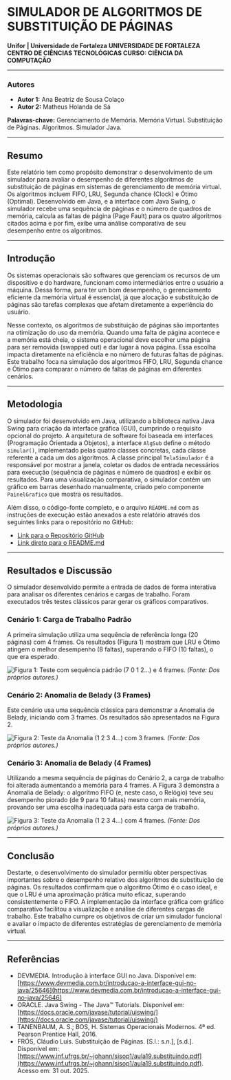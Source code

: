 # SIMULADOR DE ALGORITMOS DE SUBSTITUIÇÃO DE PÁGINAS

**Unifor | Universidade de Fortaleza**
**UNIVERSIDADE DE FORTALEZA**
**CENTRO DE CIÊNCIAS TECNOLÓGICAS CURSO: CIÊNCIA DA COMPUTAÇÃO**

---

### Autores
* **Autor 1:** Ana Beatriz de Sousa Colaço
* **Autor 2:** Matheus Holanda de Sá

**Palavras-chave:** Gerenciamento de Memória. Memória Virtual. Substituição de Páginas. Algoritmos. Simulador Java.

---

## Resumo

Este relatório tem como propósito demonstrar o desenvolvimento de um simulador para avaliar o desempenho de diferentes algoritmos de substituição de páginas em sistemas de gerenciamento de memória virtual. Os algoritmos incluem FIFO, LRU, Segunda chance (Clock) e Ótimo (Optimal). Desenvolvido em Java, e a interface com Java Swing, o simulador recebe uma sequência de páginas e o número de quadros de memória, calcula as faltas de página (Page Fault) para os quatro algoritmos citados acima e por fim, exibe uma análise comparativa de seu desempenho entre os algoritmos.

---

## Introdução

Os sistemas operacionais são softwares que gerenciam os recursos de um dispositivo e do hardware, funcionam como intermediários entre o usuário a máquina. Dessa forma, para ter um bom desempenho, o gerenciamento eficiente da memória virtual é essencial, já que alocação e substituição de páginas são tarefas complexas que afetam diretamente a experiência do usuário.

Nesse contexto, os algoritmos de substituição de páginas são importantes na otimização do uso da memória. Quando uma falta de página acontece e a memória está cheia, o sistema operacional deve escolher uma página para ser removida (swapped out) e dar lugar à nova página. Essa escolha impacta diretamente na eficiência e no número de futuras faltas de páginas. Este trabalho foca na simulação dos algoritmos FIFO, LRU, Segunda chance e Ótimo para comparar o número de faltas de páginas em diferentes cenários.

---

## Metodologia

O simulador foi desenvolvido em Java, utilizando a biblioteca nativa Java Swing para criação da interface gráfica (GUI), cumprindo o requisito opcional do projeto. A arquitetura de software foi baseada em interfaces (Programação Orientada a Objetos), a interface `AlgSub` define o método `simular()`, implementado pelas quatro classes concretas, cada classe referente a cada um dos algoritmos. A classe principal `TelaSimulador` é a responsável por mostrar a janela, coletar os dados de entrada necessários para execução (sequência de páginas e número de quadros) e exibir os resultados. Para uma visualização comparativa, o simulador contém um gráfico em barras desenhado manualmente, criado pelo componente `PainelGrafico` que mostra os resultados.

Além disso, o código-fonte completo, e o arquivo `README.md` com as instruções de execução estão anexados a este relatório através dos seguintes links para o repositório no GitHub:

* [Link para o Repositório GitHub](https://github.com/matheus-html/SubPageSim)
* [Link direto para o README.md](https://github.com/matheus-html/SubPageSim/blob/main/README.md)

---

## Resultados e Discussão

O simulador desenvolvido permite a entrada de dados de forma interativa para analisar os diferentes cenários e cargas de trabalho. Foram executados três testes clássicos parar gerar os gráficos comparativos.

### Cenário 1: Carga de Trabalho Padrão
A primeira simulação utiliza uma sequência de referência longa (20 páginas) com 4 frames. Os resultados (Figura 1) mostram que LRU e Ótimo atingem o melhor desempenho (8 faltas), superando o FIFO (10 faltas), o que era esperado.

![Figura 1: Teste com sequência padrão (7 0 1 2...) e 4 frames.](src/imagensREADME/Teste%201.jpg)
*(Fonte: Dos próprios autores.)*

### Cenário 2: Anomalia de Belady (3 Frames)
Este cenário usa uma sequência clássica para demonstrar a Anomalia de Belady, iniciando com 3 frames. Os resultados são apresentados na Figura 2.

![Figura 2: Teste da Anomalia (1 2 3 4...) com 3 frames.](src/imagensREADME/Teste%202.jpg)
*(Fonte: Dos próprios autores.)*

### Cenário 3: Anomalia de Belady (4 Frames)
Utilizando a mesma sequência de páginas do Cenário 2, a carga de trabalho foi alterada aumentando a memória para 4 frames. A Figura 3 demonstra a Anomalia de Belady: o algoritmo FIFO (e, neste caso, o Relógio) teve seu desempenho piorado (de 9 para 10 faltas) mesmo com mais memória, provando ser uma escolha inadequada para esta carga de trabalho.

![Figura 3: Teste da Anomalia (1 2 3 4...) com 4 frames.](src/imagensREADME/Teste%203.jpg)
*(Fonte: Dos próprios autores.)*

---

## Conclusão

Destarte, o desenvolvimento do simulador permitiu obter perspectivas importantes sobre o desempenho relativo dos algoritmos de substituição de páginas. Os resultados confirmam que o algoritmo Ótimo é o caso ideal, e que o LRU é uma aproximação prática muito eficaz, superando consistentemente o FIFO. A implementação da interface gráfica com gráfico comparativo facilitou a visualização e análise de diferentes cargas de trabalho. Este trabalho cumpre os objetivos de criar um simulador funcional e avaliar o impacto de diferentes estratégias de gerenciamento de memória virtual.

---

## Referências

* DEVMEDIA. Introdução à interface GUI no Java. Disponível em: [https://www.devmedia.com.br/introducao-a-interface-gui-no-java/25646](https://www.devmedia.com.br/introducao-a-interface-gui-no-java/25646)
* ORACLE. Java Swing - The Java™ Tutorials. Disponível em: [https://docs.oracle.com/javase/tutorial/uiswing/](https://docs.oracle.com/javase/tutorial/uiswing/)
* TANENBAUM, A. S.; BOS, H. Sistemas Operacionais Modernos. 4ª ed. Pearson Prentice Hall, 2016.
* FRÓS, Cláudio Luis. Substituição de Páginas. [S.l.: s.n.], [s.d.]. Disponível em: [https://www.inf.ufrgs.br/~johann/sisop1/aula19.substituindo.pdf](https://www.inf.ufrgs.br/~johann/sisop1/aula19.substituindo.pdf). Acesso em: 31 out. 2025.

